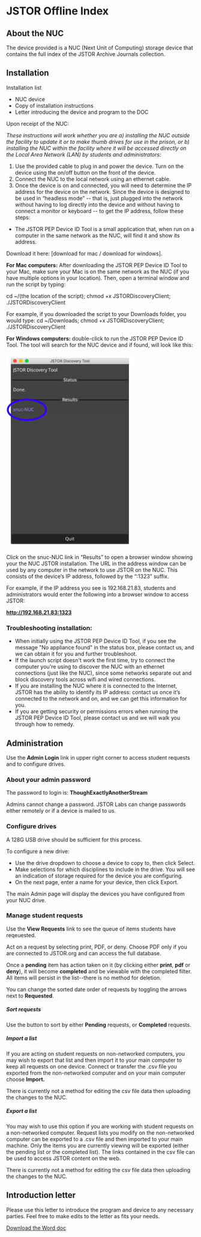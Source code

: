 # JSTOR Offline Index

## About the NUC
The device provided is a NUC (Next Unit of Computing) storage device that contains the full index of the JSTOR Archive Journals collection.

## Installation
Installation list

- NUC device
- Copy of installation instructions
- Letter introducing the device and program to the DOC

Upon receipt of the NUC:

*These instructions will work whether you are a) installing the NUC outside the facility to update it or to make thumb drives for use in the prison, or b) installing the NUC within the facility where it will be accessed directly on the Local Area Network (LAN) by students and administrators:*

1. Use the provided cable to plug in and power the device. Turn on the device using  the on/off button on the front of the device.
2. Connect the NUC to the local network using an ethernet cable.
3. Once the device is on and connected, you will need to determine the IP address for the device on the network.  Since the device is designed to be used in “headless mode” -- that is, just plugged into the network without having to log directly into the device and without having to connect a monitor or keyboard -- to get the IP address, follow these steps:
* The JSTOR PEP Device ID Tool is a small application that, when run on a computer in the same network as the NUC, will find it and show its address.  

Download it here: [download for mac / download for windows].  

**For Mac computers:** After downloading the JSTOR PEP Device ID Tool to your Mac, make sure your Mac is on the same network as the NUC (if you have multiple options in your location). Then,  open a terminal window and  run the script by typing:   

cd ~/(the location of the script); chmod +x JSTORDiscoveryClient; ./JSTORDiscoveryClient

For example, if you downloaded the script to your Downloads folder, you would type:
cd ~/Downloads; chmod +x JSTORDiscoveryClient; ./JSTORDiscoveryClient

**For Windows computers:** double-click to run the JSTOR PEP Device ID Tool. The tool will search for the NUC device and if found, will look like this:

![NUC installer view for PC](img/NUC_PC_install.png)

Click on the snuc-NUC link in “Results” to open a browser window showing your the NUC JSTOR installation.  The URL in the address window can be used by any computer in the network to use JSTOR on the NUC.  This consists of the device’s IP address, followed by the “:1323” suffix.  

For example, if the IP address you see is 192.168.21.83, students and administrators would enter the following into a browser window to access JSTOR: 

**http://192.168.21.83:1323**
 
### Troubleshooting installation:
* When initially using the JSTOR PEP Device ID Tool, if you see the message "No appliance found" in the status box, please contact us, and we can obtain it for you and further troubleshoot.
* If the launch script doesn't work the first time, try to connect the computer you're using to discover the NUC with an ethernet connections (just like the NUC), since some networks separate out and block discovery tools across wifi and wired connections.
* If you are installing the NUC where it is connected to the Internet, JSTOR has the ability to identify its IP address: contact us once it’s connected to the network and on, and we can get this information for you.
* If you are getting security or permissions errors when running the JSTOR PEP Device ID Tool, please contact us and we will walk you through how to remedy.



## Administration
Use the **Admin Login** link in upper right corner to access student requests and to configure drives.

### About your admin password
The password to login is: **ThoughExactlyAnotherStream**

Admins cannot change a password. JSTOR Labs can change passwords either remotely or if a device is mailed to us.

### Configure drives
A 128G USB drive should be sufficient for this process.

To configure a new drive:

* Use the drive dropdown to choose a device to copy to, then click Select.
* Make selections for which disciplines to include in the drive. You will see an indication of storage required for the device you are configuring.
* On the next page, enter a name for your device, then click Export.

The main Admin page will display the devices you have configured from your NUC drive. 

### Manage student requests
Use the **View Requests** link to see the queue of items students have reqeuested.

Act on a request by selecting print, PDF, or deny. Choose PDF only if you are connected to JSTOR.org and can access the full database.

Once a **pending** item has action taken on it (by clicking either **print**, **pdf** or **deny**), it will become **completed** and be viewable with the completed filter. All items will persist in the list--there is no method for deletion.

You can change the sorted date order of requests by toggling the arrows next to **Requested**. 

##### Sort requests
Use the button to sort by either **Pending** requests, or **Completed** requests.


##### Import a list
If you are acting on student requests on non-networked computers, you may wish to export that list and then import it to your main computer to keep all requests on one device. Connect or transfer the .csv file you exported from the non-networked computer and on your main computer choose **Import.** 

There is currently not a method for editing the csv file data then uploading the changes to the NUC.

##### Export a list
You may wish to use this option if you are working with student requests on a non-networked computer. Request lists you modify on the non-networked computer can be exported to a .csv file and then imported to your main machine. Only the items you are currently viewing will be exported (either the pending list or the completed list). The links contained in the csv file can be used to access JSTOR content on the web.

There is currently not a method for editing the csv file data then uploading the changes to the NUC.

## Introduction letter

Please use this letter to introduce the program and device to any necessary parties. Feel free to make edits to the letter as fits your needs.

[Download the Word doc](https://ithaka-labs.s3.amazonaws.com/static-files/images/pep/Introductory+Letter+for+Department+of+Corrections+Feb+2020.docx)